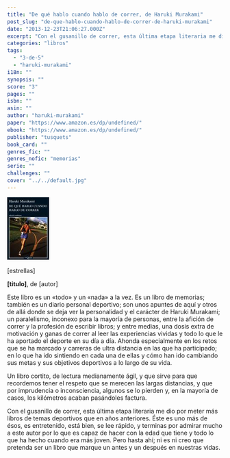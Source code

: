 ```yaml
---
title: "De qué hablo cuando hablo de correr, de Haruki Murakami"
post_slug: "de-que-hablo-cuando-hablo-de-correr-de-haruki-murakami"
date: "2013-12-23T21:06:27.000Z"
excerpt: "Con el gusanillo de correr, esta última etapa literaria me dio por meter más libros de temas deportivos que en años anteriores. Éste es uno más de ésos, es entretenido, está bien, se lee rápido, y terminas por admirar mucho a este autor por lo que es capaz de hacer con la edad que tiene y todo lo que ha hecho cuando era más joven. Pero hasta ahí; ni es ni creo que pretenda ser un libro que marque un antes y un después en nuestras vidas."
categories: "libros"
tags: 
  - "3-de-5"
  - "haruki-murakami"
i18n: ""
synopsis: ""
score: "3"
pages: ""
isbn: ""
asin: ""
author: "haruki-murakami"
paper: "https://www.amazon.es/dp/undefined/"
ebook: "https://www.amazon.es/dp/undefined/"
publisher: "tusquets"
book_card: ""
genres_fic: ""
genres_nofic: "memorias"
serie: ""
challenges: ""
cover: "../../default.jpg"
---
```


![[titulo-foto]](images/de-que-hablo-cuando-hablo-de-correr-p.jpg)

\[estrellas\]

**\[titulo\]**, de \[autor\]

Este libro es un «todo» y un «nada» a la vez. Es un libro de memorias; también es un diario personal deportivo; son unos apuntes de aquí y otros de allá donde se deja ver la personalidad y el carácter de Haruki Murakami; un paralelismo, inconexo para la mayoría de personas, entre la afición de correr y la profesión de escribir libros; y entre medias, una dosis extra de motivación y ganas de correr al leer las experiencias vividas y todo lo que le ha aportado el deporte en su día a día. Ahonda especialmente en los retos que se ha marcado y carreras de ultra distancia en las que ha participado; en lo que ha ido sintiendo en cada una de ellas y cómo han ido cambiando sus metas y sus objetivos deportivos a lo largo de su vida.

Un libro cortito, de lectura medianamente ágil, y que sirve para que recordemos tener el respeto que se merecen las largas distancias, y que por imprudencia o inconsciencia, algunos se lo pierden y, en la mayoría de casos, los kilómetros acaban pasándoles factura.

Con el gusanillo de correr, esta última etapa literaria me dio por meter más libros de temas deportivos que en años anteriores. Éste es uno más de ésos, es entretenido, está bien, se lee rápido, y terminas por admirar mucho a este autor por lo que es capaz de hacer con la edad que tiene y todo lo que ha hecho cuando era más joven. Pero hasta ahí; ni es ni creo que pretenda ser un libro que marque un antes y un después en nuestras vidas.
